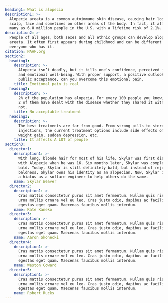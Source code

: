 ```yaml
---
heading1: What is alopecia
description1: >-
  Alopecia areata is a common autoimmune skin disease, causing hair loss on the
  scalp, face and sometimes on other areas of the body. In fact, it affects as
  many as 6.8 million people in the U.S. with a lifetime risk of 2.1%. 
description2: >-
  People of all ages, both sexes and all ethnic groups can develop alopecia
  areata. It often first appears during childhood and can be different for
  everyone who has it.
citation: NAAF.org
section2:
  heading1:
    description: >-
      Alopecia isn’t deadly, but it kills one’s confidence, perceived identity,
      and emotional well-being. With proper support, a positive outlook, and
      public acceptance, can you overcome this emotional pain.
    title: Emotional pain is real
  heading2:
    description: >-
      2% of the population has alopecia. For every 100 people you know, odds are
      2 of them have dealt with the disease whether they shared it with you or
      not.
    title: No acceptable treatment
  heading3:
    description: >-
      The best treatments are far from good. From strong pills to steroidal
      injections, the current treatment options include side effects of rapid
      weight gain, sudden depression, etc.
    title: It affects A LOT of people
section3:
  director1:
    description1: >-
      With long, blonde hair for most of his life, Skylar was first diagnosed
      with Alopecia when he was 16. Six months later, Skylar was completely
      bald. Today, Skylar is still definitely bald, but instead of rejecting his
      baldness, Skylar owns his identity as an alopecian. Now, Skylar is taking
      a hiatus as a softare engineer to help others do the same.
    name: Skylar Weaver
  director2:
    description1: >-
      Cras mattis consectetur purus sit amet fermentum. Nullam quis risus eget
      urna mollis ornare vel eu leo. Cras justo odio, dapibus ac facilisis in,
      egestas eget quam. Maecenas faucibus mollis interdum.
    name: Kate Kaneko
  director3:
    description: >-
      Cras mattis consectetur purus sit amet fermentum. Nullam quis risus eget
      urna mollis ornare vel eu leo. Cras justo odio, dapibus ac facilisis in,
      egestas eget quam. Maecenas faucibus mollis interdum.
    name: Aaron Skonecki
  director4:
    description1: >-
      Cras mattis consectetur purus sit amet fermentum. Nullam quis risus eget
      urna mollis ornare vel eu leo. Cras justo odio, dapibus ac facilisis in,
      egestas eget quam. Maecenas faucibus mollis interdum.
    name: Weston Coward
  director5:
    description1: >-
      Cras mattis consectetur purus sit amet fermentum. Nullam quis risus eget
      urna mollis ornare vel eu leo. Cras justo odio, dapibus ac facilisis in,
      egestas eget quam. Maecenas faucibus mollis interdum.
    name: Robert Rucks
---
```


